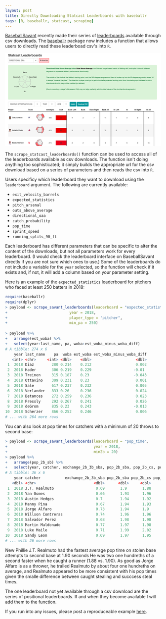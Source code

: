 ```yaml
---
layout: post
title: Directly Downloading Statcast Leaderboards with baseballr
tags: [R, baseballr, statcast, scraping]
---
```


[BaseballSavant](https://baseballsavant.mlb.com) recently made their series of [leaderboards](https://baseballsavant.mlb.com/statcast_leaderboard) available through csv downloads. The [baseballr](https://billpetti.github.io/baseballr/) package now includes a function that allows users to directly read these leaderboad csv's into `R`.

![directional outs above average leaderboard screenshot](https://github.com/BillPetti/BillPetti.github.io/blob/master/_posts/statcast_leaderboard.png?raw=true)

The `scrape_statcast_leaderboards()` function can be used to access all of the leaderboards available as csv downloads. The function isn't doing anything too sophisticated; it simply builds the appropriate url for the csv download based on a series of parameters and then reads the csv into `R`.

Users specificy which leaderboard they want to download using the `leaderboard` argument. The following are currently available:

- `exit_velocity_barrels`
- `expected_statistics`
- `pitch_arsenal`
- `outs_above_average`
- `directional_oaa`
- `catch_probability`
- `pop_time`
- `sprint_speed`
- `running_splits_90_ft`

Each leaderboard has different parameters that can be specific to alter the content of the downloads, but not all parameters work for every leaderboard. (I would check the leaderboard interface on BaseballSavant directly if you are not sure which ones to use.) Some of the leaderboards do not include a variable for the `year` selected, so the function will check if it exists and, if not, it will add a column based on your parameter setting.

Here is an example of the `expected_statistics` leaderboard for pitchers who faced at least 250 batters in 2018:

```r
require(baseballr)
require(dplyr)
> payload <- scrape_savant_leaderboards(leaderboard = "expected_statistics", 
+                            year = 2018, 
+                            player_type = "pitcher", 
+                            min_pa = 250)

> payload %>%
+   arrange(est_woba) %>% 
+   select(year:last_name, pa, woba:est_woba_minus_woba_diff)
# A tibble: 274 x 6
    year last_name    pa  woba est_woba est_woba_minus_woba_diff
   <int> <chr>     <int> <dbl>    <dbl>                    <dbl>
 1  2018 Diaz        280 0.214    0.212                    0.002
 2  2018 Hader       306 0.219    0.229                   -0.01 
 3  2018 Treinen     315 0.187    0.23                    -0.043
 4  2018 Ottavino    309 0.231    0.23                     0.001
 5  2018 Sale        617 0.237    0.232                    0.005
 6  2018 Verlander   833 0.26     0.236                    0.024
 7  2018 Betances    272 0.259    0.236                    0.023
 8  2018 Pressly     292 0.267    0.241                    0.026
 9  2018 deGrom      835 0.23     0.243                   -0.013
10  2018 Scherzer    866 0.252    0.246                    0.006
# ... with 264 more rows
```
You can also look at pop times for catchers with a minimum of 20 throws to second base:

```r
> payload <- scrape_savant_leaderboards(leaderboard = "pop_time", 
+                                       year = 2018,
+                                       min2b = 20)
> payload %>%
+   arrange(pop_2b_sb) %>%
+   select(year, catcher, exchange_2b_3b_sba, pop_2b_sba, pop_2b_cs, pop_2b_sb)
# A tibble: 36 x 6
    year catcher           exchange_2b_3b_sba pop_2b_sba pop_2b_cs pop_2b_sb
   <dbl> <chr>                          <dbl>      <dbl>     <dbl>     <dbl>
 1  2018 J.T. Realmuto                   0.69       1.9       1.88      1.9 
 2  2018 Yan Gomes                       0.66       1.93      1.96      1.92
 3  2018 Austin Hedges                   0.7        1.94      1.92      1.95
 4  2018 Manny Pina                      0.67       1.94      1.93      1.95
 5  2018 Jorge Alfaro                    0.73       1.94      1.9       1.96
 6  2018 Willson Contreras               0.74       1.96      1.96      1.96
 7  2018 Salvador Perez                  0.68       1.98      1.98      1.96
 8  2018 Martin Maldonado                0.77       1.97      1.98      1.97
 9  2018 Luke Maile                      0.71       1.99      2.02      1.97
10  2018 Sandy Leon                      0.69       1.97      1.95      1.98
# ... with 26 more rows
```
New Phillie J.T. Realmuto had the fastest average pop time on stolen base attempts to second base at 1.90 seconds He was two one hundreths of a second faster when he caught a runner (1.88 vs. 1.90).  As good as Jorge Alfaro is as a thrower, he trailed Realmuto by about four one hundreths on average, and Realmuto appeared to be more consistent with his pop times given the smalle difference between caught stealing and succcess steal times. 

The one leaderboard not yet available through a csv download are the series of positional leaderboards. If and when they become available I will add them to the function. 

If you run into any issues, please post a reproduceable example [here](https://github.com/BillPetti/baseballr/issues).
